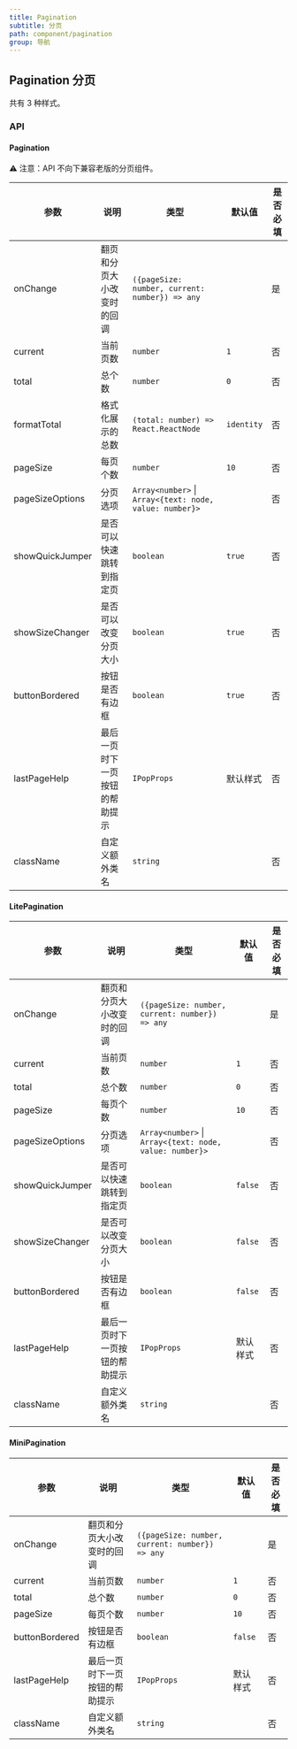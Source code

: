 ```yaml
---
title: Pagination
subtitle: 分页
path: component/pagination
group: 导航
---
```


## Pagination 分页

共有 3 种样式。

### API

#### Pagination

⚠️ 注意：API 不向下兼容老版的分页组件。

| 参数            | 说明                           | 类型                                                    | 默认值     | 是否必填 |
| --------------- | ------------------------------ | ------------------------------------------------------- | ---------- | -------- |
| onChange        | 翻页和分页大小改变时的回调     | `({pageSize: number, current: number}) => any`          |            | 是       |
| current         | 当前页数                       | `number`                                                | `1`        | 否       |
| total           | 总个数                         | `number`                                                | `0`        | 否       |
| formatTotal     | 格式化展示的总数               | `(total: number) => React.ReactNode`                    | `identity` | 否       |
| pageSize        | 每页个数                       | `number`                                                | `10`       | 否       |
| pageSizeOptions | 分页选项                       | `Array<number>` \| `Array<{text: node, value: number}>` |            | 否       |
| showQuickJumper | 是否可以快速跳转到指定页       | `boolean`                                               | `true`     | 否       |
| showSizeChanger | 是否可以改变分页大小           | `boolean`                                               | `true`     | 否       |
| buttonBordered  | 按钮是否有边框                 | `boolean`                                               | `true`     | 否       |
| lastPageHelp    | 最后一页时下一页按钮的帮助提示 | `IPopProps`                                             | 默认样式   | 否       |
| className       | 自定义额外类名                 | `string`                                                |            | 否       |

#### LitePagination

| 参数            | 说明                       | 类型                                                    | 默认值  | 是否必填 |
| --------------- | -------------------------- | ------------------------------------------------------- | ------- | -------- |
| onChange        | 翻页和分页大小改变时的回调 | `({pageSize: number, current: number}) => any`          |         | 是       |
| current         | 当前页数                   | `number`                                                | `1`     | 否       |
| total           | 总个数                     | `number`                                                | `0`     | 否       |
| pageSize        | 每页个数                   | `number`                                                | `10`    | 否       |
| pageSizeOptions | 分页选项                   | `Array<number>` \| `Array<{text: node, value: number}>` |         | 否       |
| showQuickJumper | 是否可以快速跳转到指定页   | `boolean`                                               | `false` | 否       |
| showSizeChanger | 是否可以改变分页大小       | `boolean`                                               | `false` | 否       |
| buttonBordered  | 按钮是否有边框             | `boolean`                                               | `false` | 否       |
| lastPageHelp    | 最后一页时下一页按钮的帮助提示 | `IPopProps`                                             | 默认样式   | 否       |
| className       | 自定义额外类名             | `string`                                                |         | 否       |

#### MiniPagination

| 参数           | 说明                       | 类型                                           | 默认值  | 是否必填 |
| -------------- | -------------------------- | ---------------------------------------------- | ------- | -------- |
| onChange       | 翻页和分页大小改变时的回调 | `({pageSize: number, current: number}) => any` |         | 是       |
| current        | 当前页数                   | `number`                                       | `1`     | 否       |
| total          | 总个数                     | `number`                                       | `0`     | 否       |
| pageSize       | 每页个数                   | `number`                                       | `10`    | 否       |
| buttonBordered | 按钮是否有边框             | `boolean`                                      | `false` | 否       |
| lastPageHelp    | 最后一页时下一页按钮的帮助提示 | `IPopProps`                                             | 默认样式   | 否       |
| className      | 自定义额外类名             | `string`                                       |         | 否       |
